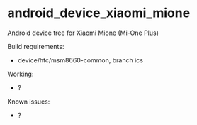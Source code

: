 android_device_xiaomi_mione
========================

Android device tree for Xiaomi Mione (Mi-One Plus)

Build requirements:
* device/htc/msm8660-common, branch ics

Working:
* ?

Known issues:
* ?
